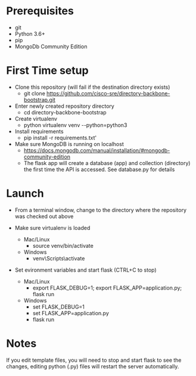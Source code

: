 # Prerequisites
- git
- Python 3.6+
- pip
- MongoDb Community Edition

# First Time setup
- Clone this repository (will fail if the destination directory exists)
  * git clone https://github.com/cisco-sre/directory-backbone-bootstrap.git
- Enter newly created repository directory
  * cd directory-backbone-bootstrap
- Create virtualenv
  * python virtualenv venv --python=python3
- Install requirements
  * pip install -r requirements.txt'
- Make sure MongoDB is running on localhost
  * https://docs.mongodb.com/manual/installation/#mongodb-community-edition
  * The flask app will create a database (app) and collection (directory) the first time the API is accessed. See database.py for details

# Launch
- From a terminal window, change to the directory where the repository was checked out above
- Make sure virtualenv is loaded
  - Mac/Linux
    * source venv/bin/activate
  - Windows
    * venv\Scripts\activate

- Set evironment variables and start flask (CTRL+C to stop)
  - Mac/Linux
    * export FLASK_DEBUG=1; export FLASK_APP=application.py; flask run
  - Windows
    * set FLASK_DEBUG=1
    * set FLASK_APP=application.py
    * flask run
    
# Notes
If you edit template files, you will need to stop and start flask to see the changes, editing python (.py) files will restart the server automatically.
